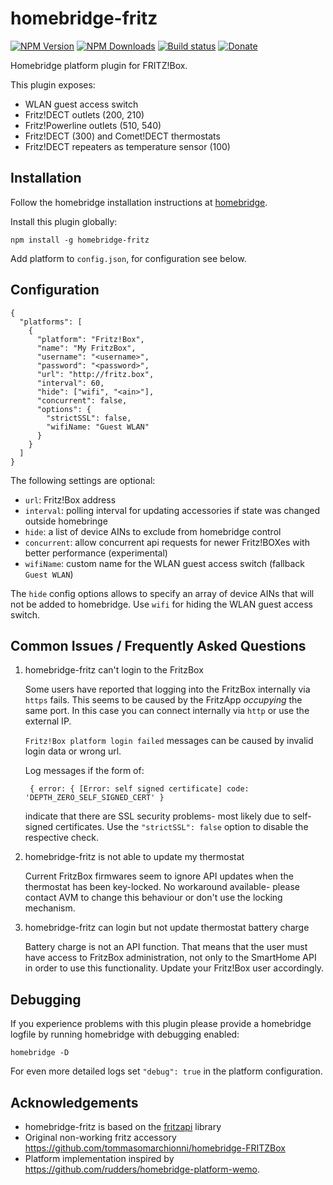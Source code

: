 # homebridge-fritz
[![NPM Version](https://img.shields.io/npm/v/homebridge-fritz.svg)](https://www.npmjs.com/package/homebridge-fritz)
[![NPM Downloads](https://img.shields.io/npm/dt/homebridge-fritz.svg)](https://www.npmjs.com/package/homebridge-fritz)
[![Build status](https://travis-ci.org/andig/homebridge-fritz.svg?branch=master)](https://travis-ci.org/andig/homebridge-fritz)
[![Donate](https://img.shields.io/badge/Donate-PayPal-green.svg)](https://www.paypal.com/cgi-bin/webscr?cmd=_s-xclick&hosted_button_id=HGD5E9L28HQHC)


Homebridge platform plugin for FRITZ!Box.

This plugin exposes:

  - WLAN guest access switch
  - Fritz!DECT outlets (200, 210)
  - Fritz!Powerline outlets (510, 540)
  - Fritz!DECT (300) and Comet!DECT thermostats
  - Fritz!DECT repeaters as temperature sensor (100)


## Installation

Follow the homebridge installation instructions at [homebridge](https://www.npmjs.com/package/homebridge).

Install this plugin globally:

```
npm install -g homebridge-fritz
```

Add platform to `config.json`, for configuration see below.


## Configuration

```
{
  "platforms": [
    {
      "platform": "Fritz!Box",
      "name": "My FritzBox",
      "username": "<username>",
      "password": "<password>",
      "url": "http://fritz.box",
      "interval": 60,
      "hide": ["wifi", "<ain>"],
      "concurrent": false,
      "options": {
        "strictSSL": false,
        "wifiName: "Guest WLAN"
      }
    }
  ]
}

```

The following settings are optional:

  - `url`: Fritz!Box address
  - `interval`: polling interval for updating accessories if state was changed outside homebringe
  - `hide`: a list of device AINs to exclude from homebridge control
  - `concurrent`: allow concurrent api requests for newer Fritz!BOXes with better performance (experimental)
  - `wifiName`: custom name for the WLAN guest access switch (fallback `Guest WLAN`)

The `hide` config options allows to specify an array of device AINs that will not be added to homebridge. Use `wifi` for hiding the WLAN guest access switch.


## Common Issues / Frequently Asked Questions

  1. homebridge-fritz can't login to the FritzBox
  
      Some users have reported that logging into the FritzBox internally via `https` fails. This seems to be caused by the FritzApp *occupying* the same port.
      In this case you can connect internally via `http` or use the external IP.

        `Fritz!Box platform login failed` messages can be caused by invalid login data or wrong url.

      Log messages if the form of:

          { error: { [Error: self signed certificate] code: 'DEPTH_ZERO_SELF_SIGNED_CERT' }

      indicate that there are SSL security problems- most likely due to self-signed certificates. Use the `"strictSSL": false` option to disable the respective check.

  
  2. homebridge-fritz is not able to update my thermostat
  
      Current FritzBox firmwares seem to ignore API updates when the thermostat has been key-locked. 
      No workaround available- please contact AVM to change this behaviour or don't use the locking mechanism.


  3. homebridge-fritz can login but not update thermostat battery charge

      Battery charge is not an API function. That means that the user must have access to FritzBox administration, not only to the SmartHome API in order to use this functionality. 
      Update your Fritz!Box user accordingly. 


## Debugging

If you experience problems with this plugin please provide a homebridge logfile by running homebridge with debugging enabled:

    homebridge -D

For even more detailed logs set `"debug": true` in the platform configuration.


## Acknowledgements

  - homebridge-fritz is based on the [fritzapi](https://github.com/andig/fritzapi) library
  - Original non-working fritz accessory https://github.com/tommasomarchionni/homebridge-FRITZBox
  - Platform implementation inspired by https://github.com/rudders/homebridge-platform-wemo.
